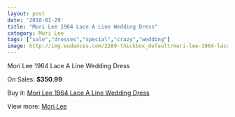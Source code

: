 ```yaml
---
layout: post
date: '2018-01-29'
title: "Mori Lee 1964 Lace A Line Wedding Dress"
category: Mori Lee
tags: ["sale","dresses","special","crazy","wedding"]
image: http://img.eudances.com/2289-thickbox_default/mori-lee-1964-lace-a-line-wedding-dress.jpg
---
```

Mori Lee 1964 Lace A Line Wedding Dress

On Sales: **$350.99**
<a href="https://www.eudances.com/en/mori-lee/762-mori-lee-1964-lace-a-line-wedding-dress.html"><amp-img layout="responsive" width="600" height="600" src="//img.eudances.com/2289-thickbox_default/mori-lee-1964-lace-a-line-wedding-dress.jpg" alt="Mori Lee 1964 Lace A Line Wedding Dress 0" /></a>
<a href="https://www.eudances.com/en/mori-lee/762-mori-lee-1964-lace-a-line-wedding-dress.html"><amp-img layout="responsive" width="600" height="600" src="//img.eudances.com/2291-thickbox_default/mori-lee-1964-lace-a-line-wedding-dress.jpg" alt="Mori Lee 1964 Lace A Line Wedding Dress 1" /></a>
<a href="https://www.eudances.com/en/mori-lee/762-mori-lee-1964-lace-a-line-wedding-dress.html"><amp-img layout="responsive" width="600" height="600" src="//img.eudances.com/2290-thickbox_default/mori-lee-1964-lace-a-line-wedding-dress.jpg" alt="Mori Lee 1964 Lace A Line Wedding Dress 2" /></a>

Buy it: [Mori Lee 1964 Lace A Line Wedding Dress](https://www.eudances.com/en/mori-lee/762-mori-lee-1964-lace-a-line-wedding-dress.html "Mori Lee 1964 Lace A Line Wedding Dress")

View more: [Mori Lee](https://www.eudances.com/en/9-mori-lee "Mori Lee")
